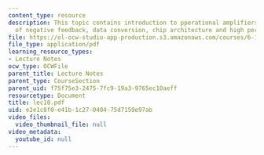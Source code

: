 ```yaml
---
content_type: resource
description: This topic contains introduction to pperational amplifiers, the power
  of negative feedback, data conversion, chip architecture and high performance converters.
file: https://ol-ocw-studio-app-production.s3.amazonaws.com/courses/6-111-introductory-digital-systems-laboratory-spring-2006/e2e1c8f0e41b1c27040475d7159e97ab_lec10.pdf
file_type: application/pdf
learning_resource_types:
- Lecture Notes
ocw_type: OCWFile
parent_title: Lecture Notes
parent_type: CourseSection
parent_uid: f75f75e3-2475-7fc9-19a3-9765ec10aeff
resourcetype: Document
title: lec10.pdf
uid: e2e1c8f0-e41b-1c27-0404-75d7159e97ab
video_files:
  video_thumbnail_file: null
video_metadata:
  youtube_id: null
---
```

